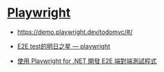 # [Playwright](https://playwright.dev/)

- https://demo.playwright.dev/todomvc/#/

- [E2E test的明日之星 — playwright](https://medium.com/coding-hot-pot/e2e-test%E7%9A%84%E6%98%8E%E6%97%A5%E4%B9%8B%E6%98%9F-playwright-de85659b56b9)
- [使用 Playwright for .NET 開發 E2E 端對端測試程式](https://blog.miniasp.com/post/2021/09/12/Writing-E2E-Testing-using-Playwright-for-NET)
